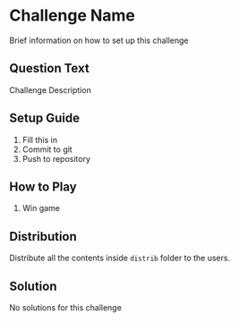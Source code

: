 # Challenge Name
Brief information on how to set up this challenge

## Question Text
Challenge Description

## Setup Guide
1. Fill this in
2. Commit to git
3. Push to repository

## How to Play
1. Win game

## Distribution
Distribute all the contents inside `distrib` folder to the users.

## Solution
No solutions for this challenge
